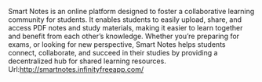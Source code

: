 Smart Notes is an online platform designed to foster a collaborative learning community for students. It enables students to easily upload, share, and access PDF notes and study materials, making it easier to learn together and benefit from each other’s knowledge. Whether you’re preparing for exams, or looking for new perspective, Smart Notes helps students connect, collaborate, and succeed in their studies by providing a decentralized hub for shared learning resources.
Url:http://smartnotes.infinityfreeapp.com/
